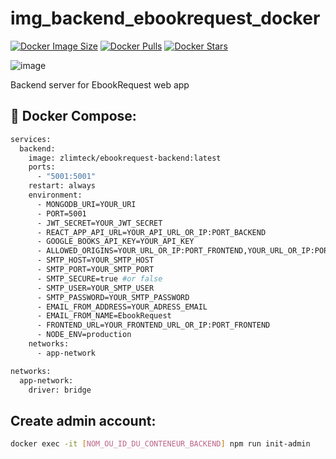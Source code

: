 # img_backend_ebookrequest_docker

[![Docker Image Size](https://badgen.net/docker/size/zlimteck/ebookrequest-backend?icon=docker&label=image%20size)](https://hub.docker.com/r/zlimteck/ebookrequest-backend/)
[![Docker Pulls](https://badgen.net/docker/pulls/zlimteck/ebookrequest-backend?icon=docker&label=pulls)](https://hub.docker.com/r/zlimteck/ebookrequest-backend/)
[![Docker Stars](https://badgen.net/docker/stars/zlimteck/ebookrequest-backend?icon=docker&label=stars)](https://hub.docker.com/r/zlimteck/ebookrequest-backend/)

![image](https://zupimages.net/up/25/20/wdmb.png)

Backend server for EbookRequest web app

## 🐳 Docker Compose:
```bash
services:
  backend:
    image: zlimteck/ebookrequest-backend:latest
    ports:
      - "5001:5001"
    restart: always
    environment:
      - MONGODB_URI=YOUR_URI
      - PORT=5001
      - JWT_SECRET=YOUR_JWT_SECRET
      - REACT_APP_API_URL=YOUR_API_URL_OR_IP:PORT_BACKEND
      - GOOGLE_BOOKS_API_KEY=YOUR_API_KEY
      - ALLOWED_ORIGINS=YOUR_URL_OR_IP:PORT_FRONTEND,YOUR_URL_OR_IP:PORT_BACKEND
      - SMTP_HOST=YOUR_SMTP_HOST
      - SMTP_PORT=YOUR_SMTP_PORT
      - SMTP_SECURE=true #or false
      - SMTP_USER=YOUR_SMTP_USER
      - SMTP_PASSWORD=YOUR_SMTP_PASSWORD
      - EMAIL_FROM_ADDRESS=YOUR_ADRESS_EMAIL
      - EMAIL_FROM_NAME=EbookRequest
      - FRONTEND_URL=YOUR_FRONTEND_URL_OR_IP:PORT_FRONTEND
      - NODE_ENV=production
    networks:
      - app-network

networks:
  app-network:
    driver: bridge
```


## Create admin account: 
```bash 
docker exec -it [NOM_OU_ID_DU_CONTENEUR_BACKEND] npm run init-admin
```
